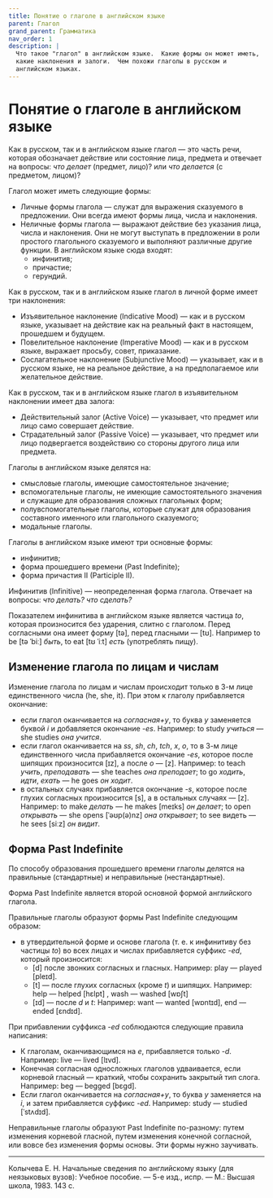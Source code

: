 ```yaml
---
title: Понятие о глаголе в английском языке
parent: Глагол
grand_parent: Грамматика
nav_order: 1
description: |
  Что такое "глагол" в английском языке.  Какие формы он может иметь,
  какие наклонения и залоги.  Чем похожи глаголы в русском и
  английском языках.
---
```


# Понятие о глаголе в английском языке

Как в русском, так и в английском языке глагол — это часть речи,
которая обозначает действие или состояние лица, предмета и отвечает на
вопросы: *что делает* (предмет, лицо)? или *что делается* (с
предметом, лицом)?

Глагол может иметь следующие формы:
- Личные формы глагола — служат для выражения сказуемого в
  предложении.  Они всегда имеют формы лица, числа и наклонения.
- Неличные формы глагола — выражают действие без указания лица, числа
  и наклонения.  Они не могут выступать в предложении в роли простого
  глагольного сказуемого и выполняют различные другие функции.  В
  английском языке сюда входят:
  - инфинитив;
  - причастие;
  - герундий.

Как в русском, так и в английском языке глагол в личной форме имеет
три наклонения:
- Изъявительное наклонение (Indicative Mood) — как и в русском языке,
  указывает на действие как на реальный факт в настоящем, прошедшем и
  будущем.
- Повелительное наклонение (Imperative Mood) — как и в русском языке,
  выражает просьбу, совет, приказание.
- Сослагательное наклонение (Subjunctive Mood) — указывает, как и в
  русском языке, не на реальное действие, а на предполагаемое или
  желательное действие.

Как в русском, так и в английском языке глагол в изъявительном
наклонении имеет два залога:
- Действительный залог (Active Voice) — указывает, что предмет или
  лицо само совершает действие.
- Страдательный залог (Passive Voice) — указывает, что предмет или
  лицо подвергается воздействию со стороны другого лица или предмета.

Глаголы в английском языке делятся на:
- смысловые глаголы, имеющие самостоятельное значение;
- вспомогательные глаголы, не имеющие самостоятельного значения и
  служащие для образования сложных глагольных форм;
- полувспомогательные глаголы, которые служат для образования
  составного именного или глагольного сказуемого;
- модальные глаголы.

Глаголы в английском языке имеют три основные формы:
- инфинитив;
- форма прошедшего времени (Past Indefinite);
- форма причастия II (Participle II).

Инфинитив (Infinitive) — неопределенная форма глагола.  Отвечает на
вопросы: *что делать?* *что сделать?*

Показателем инфинитива в английском языке является частица *to*,
которая произносится без ударения, слитно с глаголом.  Перед
согласными она имеет форму [tə], перед гласными — [tʊ].  Например to
be [tə ˈbiː] *быть*, to eat [tʊ ˈiːt] *есть* (употреблять пищу).


## Изменение глагола по лицам и числам

Изменение глагола по лицам и числам происходит только в 3-м лице
единственного числа (he, she, it).  При этом к глаголу прибавляется
окончание:
- если глагол оканчивается на *согласная+y*, то буква *y* заменяется
  буквой *i* и добавляется окончание *-es*. Например: to study
  *учиться* — she studies *она учится*.
- если глагол оканчивается на *ss*, *sh*, *ch*, *tch*, *x*, *o*, то в
  3-м лице единственного числа прибавляется окончание *-es*, которое
  после шипящих произносится [ɪz], а после *o* — [z]. Например: to
  teach *учить*, *преподавать* — she teaches *она преподает*; to go
  *ходить*, *идти*, *ехать* — he goes *он ходит*.
- в остальных случаях прибавляется окончание *-s*, которое после
  глухих согласных произносится [s], а в остальных случаях — [z].
  Например: to make *делать* — he makes [meɪks] *он делает*; to open
  *открывать* — she opens [ˈəʊp(ə)nz] *она открывает*; to see видеть —
  he sees [siːz] *он видит*.


## Форма Past Indefinite

По способу образования прошедшего времени глаголы делятся на
правильные (стандартные) и неправильные (нестандартные).

Форма Past Indefinite является второй основной формой английского
глагола.

Правильные глаголы образуют формы Past Indefinite следующим образом:
- в утвердительной форме и основе глагола (т. е. к инфинитиву без
  частицы *to*) во всех лицах и числах прибавляется суффикс *-ed*,
  который произносится:
  - [d] после звонких согласных и гласных.  Например: play — played
    [pleɪd].
  - [t] — после глухих согласных (кроме *t*) и шипящих.
    Например: help — helped [hɛlpt] , wash — washed [wɒʃt]
  - [ɪd] — после *d* и *t*: Например: want — wanted [wɒntɪd], end —
    ended [ɛndɪd].

При прибавлении суффикса *-ed* соблюдаются следующие правила
написания:
- К глаголам, оканчивающимся на *е*, прибавляется только *-d*.
  Например: live — lived [lɪvd].
- Конечная согласная односложных глаголов удваивается, если корневой
  гласный — краткий, чтобы сохранить закрытый тип слога.  Например:
  beg — begged [bɛɡd].
- Если глагол оканчивается на *согласная+y*, то буква *y* заменяется
  на *i*, и затем прибавляется суффикс *-ed*.  Например: study —
  studied [ˈstʌdɪd].

Неправильные глаголы образуют Past Indefinite по-разному: путем
изменения корневой гласной, путем изменения конечной согласной, или
вовсе без изменения формы основы.  Эти формы нужно заучивать.


---

Колычева Е. Н.  Начальные сведения по английскому языку (для
неязыковых вузов): Учебное пособие. — 5-е изд., испр. — М.: Высшая
школа, 1983. 143 с.
